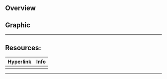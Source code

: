 ## Overview


## Graphic


***
## Resources:

| Hyperlink | Info |
| --------- | ---- |
|           |      |
***
